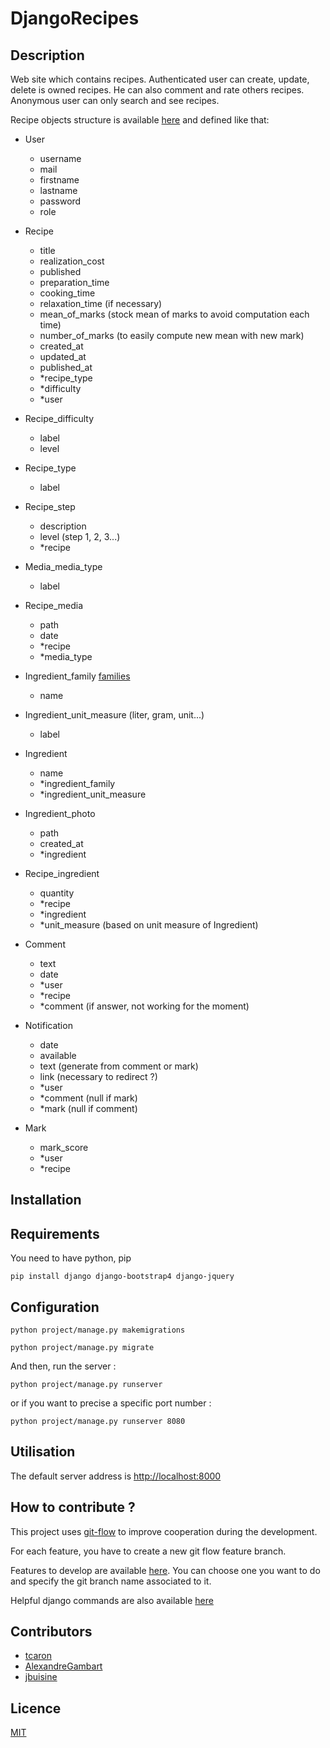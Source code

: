 # DjangoRecipes

## Description

Web site which contains recipes. Authenticated user can create, update, delete is owned recipes. He can also comment and rate others recipes. Anonymous user can only search and see recipes.

Recipe objects structure is available [here](https://github.com/jbuisine/django-recipes/blob/master/recipes/models.py) and defined like that:

- User
    - username
    - mail
    - firstname
    - lastname
    - password
    - role

- Recipe
    - title
    - realization_cost
    - published
    - preparation_time
    - cooking_time
    - relaxation_time (if necessary)
    - mean_of_marks (stock mean of marks to avoid computation each time)
    - number_of_marks (to easily compute new mean with new mark)
    - created_at
    - updated_at
    - published_at
    - *recipe_type
    - *difficulty
    - *user

- Recipe_difficulty
    - label
    - level

- Recipe_type
    - label

- Recipe_step
    - description
    - level (step 1, 2, 3...)
    - *recipe

- Media_media_type
    - label

- Recipe_media
    - path
    - date
    - *recipe
    - *media_type

- Ingredient_family [families](http://www.cuisine-libre.fr/familles-alimentaires)
    - name

- Ingredient_unit_measure (liter, gram, unit...)
    - label

- Ingredient
    - name
    - *ingredient_family
    - *ingredient_unit_measure

- Ingredient_photo
    - path
    - created_at
    - *ingredient

- Recipe_ingredient
    - quantity
    - *recipe
    - *ingredient
    - *unit_measure (based on unit measure of Ingredient)

- Comment
    - text
    - date
    - *user
    - *recipe
    - *comment (if answer, not working for the moment)

- Notification
    - date
    - available
    - text (generate from comment or mark)
    - link (necessary to redirect ?)
    - *user
    - *comment (null if mark)
    - *mark (null if comment)


- Mark
    - mark_score
    - *user
    - *recipe


## Installation

## Requirements

You need to have python, pip

```
pip install django django-bootstrap4 django-jquery
```

## Configuration

```
python project/manage.py makemigrations
```

```
python project/manage.py migrate
```

And then, run the server :

```
python project/manage.py runserver
```

or if you want to precise a specific port number :

```
python project/manage.py runserver 8080
```

## Utilisation

The default server address is [http://localhost:8000](http://localhost:8000)

## How to contribute ?

This project uses [git-flow](https://danielkummer.github.io/git-flow-cheatsheet/) to improve cooperation during the development.

For each feature, you have to create a new git flow feature branch.

Features to develop are available [here](https://github.com/jbuisine/django-recipes/projects/1). You can choose one you want to do and specify the git branch name associated to it.

Helpful django commands are also available [here](https://github.com/jbuisine/django-recipes/blob/master/COMMANDS.md)

## Contributors

* [tcaron](https://github.com/tcaron)
* [AlexandreGambart](https://github.com/AlexandreGambart)
* [jbuisine](https://github.com/jbuisine)

## Licence

[MIT](https://github.com/jbuisine/django-recipes/blob/master/LICENSE)
